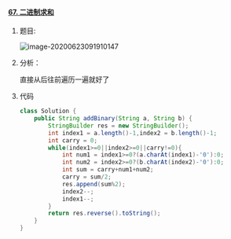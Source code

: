 #### [67. 二进制求和](https://leetcode-cn.com/problems/add-binary/)

1. 题目:

   ![image-20200623091910147](https://i.loli.net/2020/06/23/AO5wXZWsGSjnbFQ.png)

2. 分析：

   直接从后往前遍历一遍就好了

3. 代码

   ```java
   class Solution {
       public String addBinary(String a, String b) {
           StringBuilder res = new StringBuilder();
           int index1 = a.length()-1,index2 = b.length()-1;
           int carry = 0;
           while(index1>=0||index2>=0||carry!=0){
               int num1 = index1>=0?(a.charAt(index1)-'0'):0;
               int num2 = index2>=0?(b.charAt(index2)-'0'):0;
               int sum = carry+num1+num2;
               carry = sum/2;
               res.append(sum%2);
               index2--;
               index1--;
           }
           return res.reverse().toString();
       }
   }
   ```

   